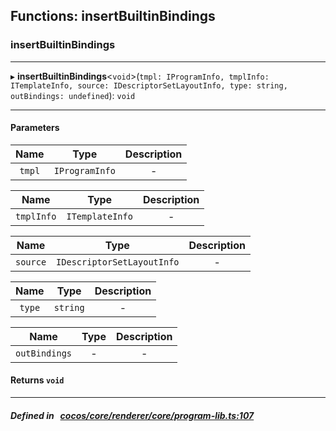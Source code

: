 ## Functions: insertBuiltinBindings

### insertBuiltinBindings


___
▸ **insertBuiltinBindings**<`void`\>(`tmpl: IProgramInfo, tmplInfo: ITemplateInfo, source: IDescriptorSetLayoutInfo, type: string, outBindings: undefined`): `void`
___


#### Parameters

| Name | Type | Description |
| :------: | :------: | :------: |
| `tmpl` | `IProgramInfo` | - |

| Name | Type | Description |
| :------: | :------: | :------: |
| `tmplInfo` | `ITemplateInfo` | - |

| Name | Type | Description |
| :------: | :------: | :------: |
| `source` | `IDescriptorSetLayoutInfo` | - |

| Name | Type | Description |
| :------: | :------: | :------: |
| `type` | `string` | - |

| Name | Type | Description |
| :------: | :------: | :------: |
| `outBindings` | - | - |


#### Returns `void` 
___


##### Defined in &nbsp;   [cocos/core/renderer/core/program-lib.ts:107](https://github.com/cocos-creator/engine/blob/c7bf6b8a9/cocos/core/renderer/core/program-lib.ts#L107)&nbsp;

